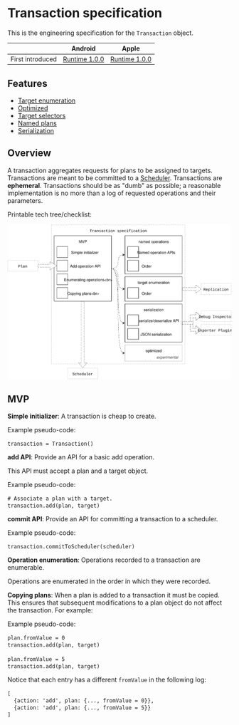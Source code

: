 # Transaction specification

This is the engineering specification for the `Transaction` object.

|                  | Android | Apple |
| ---------------- |:-------:|:-----:|
| First introduced | [Runtime 1.0.0](https://github.com/material-motion/material-motion-runtime-android/releases) | [Runtime 1.0.0](https://github.com/material-motion/material-motion-runtime-objc/releases/tag/v1.0.0) |

## Features

- [Target enumeration](transaction-enumeration.md)
- [Optimized](transaction-optimized.md)
- [Target selectors](target-selectors.md)
- [Named plans](named-plans.md)
- [Serialization](serialization.md)

## Overview

A transaction aggregates requests for plans to be assigned to targets. Transactions are meant to be committed to a [Scheduler](scheduler.md). Transactions are **ephemeral**. Transactions should be as "dumb" as possible; a reasonable implementation is no more than a log of requested operations and their parameters.

Printable tech tree/checklist:

![](../../_assets/TransactionTechTree.svg)

## MVP

**Simple initializer**: A transaction is cheap to create.

Example pseudo-code:

    transaction = Transaction()

**add API**: Provide an API for a basic add operation.

This API must accept a plan and a target object.

Example pseudo-code:

    # Associate a plan with a target.
    transaction.add(plan, target)

**commit API**: Provide an API for committing a transaction to a scheduler.

Example pseudo-code:

    transaction.commitToScheduler(scheduler)

**Operation enumeration**: Operations recorded to a transaction are enumerable.

Operations are enumerated in the order in which they were recorded.

**Copying plans**: When a plan is added to a transaction it must be copied. This ensures that subsequent modifications to a plan object do not affect the transaction. For example:

Example pseudo-code:

    plan.fromValue = 0
    transaction.add(plan, target)
    
    plan.fromValue = 5
    transaction.add(plan, target)

Notice that each entry has a different `fromValue` in the following log:

    [
      {action: 'add', plan: {..., fromValue = 0}}, 
      {action: 'add', plan: {..., fromValue = 5}}
    ]
